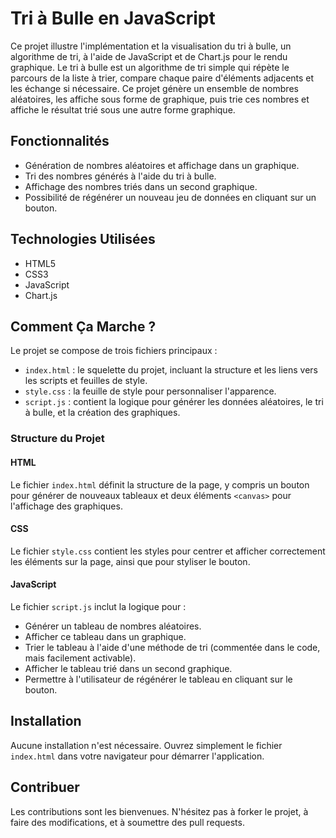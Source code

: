 # Tri à Bulle en JavaScript

Ce projet illustre l'implémentation et la visualisation du tri à bulle, un algorithme de tri, à l'aide de JavaScript et de Chart.js pour le rendu graphique. Le tri à bulle est un algorithme de tri simple qui répète le parcours de la liste à trier, compare chaque paire d'éléments adjacents et les échange si nécessaire. Ce projet génère un ensemble de nombres aléatoires, les affiche sous forme de graphique, puis trie ces nombres et affiche le résultat trié sous une autre forme graphique.

## Fonctionnalités

-   Génération de nombres aléatoires et affichage dans un graphique.
-   Tri des nombres générés à l'aide du tri à bulle.
-   Affichage des nombres triés dans un second graphique.
-   Possibilité de régénérer un nouveau jeu de données en cliquant sur un bouton.

## Technologies Utilisées

-   HTML5
-   CSS3
-   JavaScript
-   Chart.js

## Comment Ça Marche ?

Le projet se compose de trois fichiers principaux :

-   `index.html` : le squelette du projet, incluant la structure et les liens vers les scripts et feuilles de style.
-   `style.css` : la feuille de style pour personnaliser l'apparence.
-   `script.js` : contient la logique pour générer les données aléatoires, le tri à bulle, et la création des graphiques.

### Structure du Projet

#### HTML

Le fichier `index.html` définit la structure de la page, y compris un bouton pour générer de nouveaux tableaux et deux éléments `<canvas>` pour l'affichage des graphiques.

#### CSS

Le fichier `style.css` contient les styles pour centrer et afficher correctement les éléments sur la page, ainsi que pour styliser le bouton.

#### JavaScript

Le fichier `script.js` inclut la logique pour :

-   Générer un tableau de nombres aléatoires.
-   Afficher ce tableau dans un graphique.
-   Trier le tableau à l'aide d'une méthode de tri (commentée dans le code, mais facilement activable).
-   Afficher le tableau trié dans un second graphique.
-   Permettre à l'utilisateur de régénérer le tableau en cliquant sur le bouton.

## Installation

Aucune installation n'est nécessaire. Ouvrez simplement le fichier `index.html` dans votre navigateur pour démarrer l'application.

## Contribuer

Les contributions sont les bienvenues. N'hésitez pas à forker le projet, à faire des modifications, et à soumettre des pull requests.
